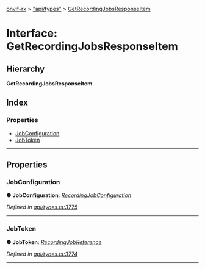 [onvif-rx](../README.md) > ["api/types"](../modules/_api_types_.md) > [GetRecordingJobsResponseItem](../interfaces/_api_types_.getrecordingjobsresponseitem.md)

# Interface: GetRecordingJobsResponseItem

## Hierarchy

**GetRecordingJobsResponseItem**

## Index

### Properties

* [JobConfiguration](_api_types_.getrecordingjobsresponseitem.md#jobconfiguration)
* [JobToken](_api_types_.getrecordingjobsresponseitem.md#jobtoken)

---

## Properties

<a id="jobconfiguration"></a>

###  JobConfiguration

**● JobConfiguration**: *[RecordingJobConfiguration](_api_types_.recordingjobconfiguration.md)*

*Defined in [api/types.ts:3775](https://github.com/patrickmichalina/onvif-rx/blob/1596479/src/api/types.ts#L3775)*

___
<a id="jobtoken"></a>

###  JobToken

**● JobToken**: *[RecordingJobReference](../modules/_api_types_.md#recordingjobreference)*

*Defined in [api/types.ts:3774](https://github.com/patrickmichalina/onvif-rx/blob/1596479/src/api/types.ts#L3774)*

___

